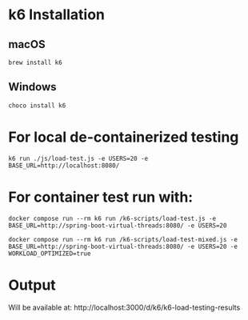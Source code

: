 # k6 Installation

## macOS
```shell
brew install k6
```

## Windows
```shell
choco install k6
```

# For local de-containerized testing

```shell
k6 run ./js/load-test.js -e USERS=20 -e BASE_URL=http://localhost:8080/
```

# For container test run with:

```shell
docker compose run --rm k6 run /k6-scripts/load-test.js -e BASE_URL=http://spring-boot-virtual-threads:8080/ -e USERS=20
```

```shell
docker compose run --rm k6 run /k6-scripts/load-test-mixed.js -e BASE_URL=http://spring-boot-virtual-threads:8080/ -e USERS=20 -e WORKLOAD_OPTIMIZED=true
```

# Output
Will be available at: http://localhost:3000/d/k6/k6-load-testing-results
